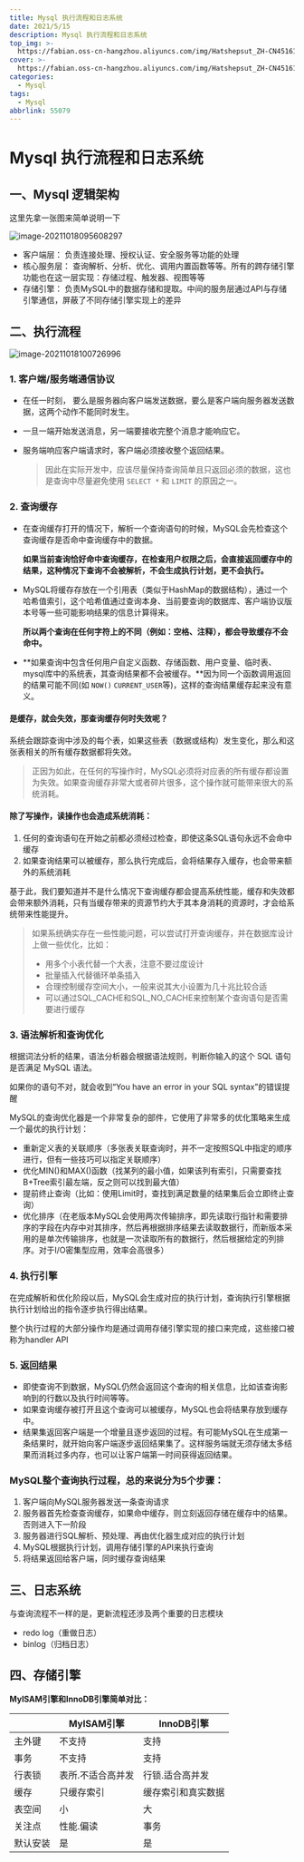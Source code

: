 ```yaml
---
title: Mysql 执行流程和日志系统
date: 2021/5/15
description: Mysql 执行流程和日志系统
top_img: >-
  https://fabian.oss-cn-hangzhou.aliyuncs.com/img/Hatshepsut_ZH-CN4516192627_1920x1080.jpg
cover: >-
  https://fabian.oss-cn-hangzhou.aliyuncs.com/img/Hatshepsut_ZH-CN4516192627_1920x1080.jpg
categories:
  - Mysql
tags:
  - Mysql
abbrlink: 55079
---
```


# Mysql 执行流程和日志系统

## 一、Mysql 逻辑架构

这里先拿一张图来简单说明一下

![image-20211018095608297](https://fabian.oss-cn-hangzhou.aliyuncs.com/img/image-20211018095608297.png)

- 客户端层：
   负责连接处理、授权认证、安全服务等功能的处理
- 核心服务层：
   查询解析、分析、优化、调用内置函数等等。所有的跨存储引擎功能也在这一层实现：存储过程、触发器、视图等等
- 存储引擎：
   负责MySQL中的数据存储和提取。中间的服务层通过API与存储引擎通信，屏蔽了不同存储引擎实现上的差异

## 二、执行流程

![image-20211018100726996](https://fabian.oss-cn-hangzhou.aliyuncs.com/img/image-20211018100726996.png)

### 1. 客户端/服务端通信协议

- 在任一时刻， 要么是服务器向客户端发送数据，要么是客户端向服务器发送数据，这两个动作不能同时发生。  

- 一旦一端开始发送消息，另一端要接收完整个消息才能响应它。  

- 服务端响应客户端请求时，客户端必须接收整个返回结果。

  > 因此在实际开发中，应该尽量保持查询简单且只返回必须的数据，这也是查询中尽量避免使用 `SELECT *` 和 `LIMIT` 的原因之一。

### 2. 查询缓存

- 在查询缓存打开的情况下，解析一个查询语句的时候，MySQL会先检查这个查询缓存是否命中查询缓存中的数据。

    **如果当前查询恰好命中查询缓存，在检查用户权限之后，会直接返回缓存中的结果，这种情况下查询不会被解析，不会生成执行计划，更不会执行。**  

- MySQL将缓存存放在一个引用表（类似于HashMap的数据结构），通过一个哈希值索引，这个哈希值通过查询本身、当前要查询的数据库、客户端协议版本号等一些可能影响结果的信息计算得来。

    **所以两个查询在任何字符上的不同（例如：空格、注释），都会导致缓存不会命中。**  

- **如果查询中包含任何用户自定义函数、存储函数、用户变量、临时表、mysql库中的系统表，其查询结果都不会被缓存。**因为同一个函数调用返回的结果可能不同(如 `NOW()` `CURRENT_USER`等)，这样的查询结果缓存起来没有意义。

#### 是缓存，就会失效，那查询缓存何时失效呢？  

系统会跟踪查询中涉及的每个表，如果这些表（数据或结构）发生变化，那么和这张表相关的所有缓存数据都将失效。

> 正因为如此，在任何的写操作时，MySQL必须将对应表的所有缓存都设置为失效。如果查询缓存非常大或者碎片很多，这个操作就可能带来很大的系统消耗。

#### 除了写操作，读操作也会造成系统消耗：  

  1. 任何的查询语句在开始之前都必须经过检查，即使这条SQL语句永远不会命中缓存
  2. 如果查询结果可以被缓存，那么执行完成后，会将结果存入缓存，也会带来额外的系统消耗  

基于此，我们要知道并不是什么情况下查询缓存都会提高系统性能，缓存和失效都会带来额外消耗，只有当缓存带来的资源节约大于其本身消耗的资源时，才会给系统带来性能提升。

> 如果系统确实存在一些性能问题，可以尝试打开查询缓存，并在数据库设计上做一些优化，比如：
>
> - 用多个小表代替一个大表，注意不要过度设计
> - 批量插入代替循环单条插入
> - 合理控制缓存空间大小，一般来说其大小设置为几十兆比较合适
> - 可以通过SQL_CACHE和SQL_NO_CACHE来控制某个查询语句是否需要进行缓存

### 3. 语法解析和查询优化

根据词法分析的结果，语法分析器会根据语法规则，判断你输入的这个 SQL 语句是否满足 MySQL 语法。

如果你的语句不对，就会收到“You have an error in your SQL syntax”的错误提醒

MySQL的查询优化器是一个非常复杂的部件，它使用了非常多的优化策略来生成一个最优的执行计划：

- 重新定义表的关联顺序（多张表关联查询时，并不一定按照SQL中指定的顺序进行，但有一些技巧可以指定关联顺序）
- 优化MIN()和MAX()函数（找某列的最小值，如果该列有索引，只需要查找B+Tree索引最左端，反之则可以找到最大值）
- 提前终止查询（比如：使用Limit时，查找到满足数量的结果集后会立即终止查询）
- 优化排序（在老版本MySQL会使用两次传输排序，即先读取行指针和需要排序的字段在内存中对其排序，然后再根据排序结果去读取数据行，而新版本采用的是单次传输排序，也就是一次读取所有的数据行，然后根据给定的列排序。对于I/O密集型应用，效率会高很多）

### 4. 执行引擎

在完成解析和优化阶段以后，MySQL会生成对应的执行计划，查询执行引擎根据执行计划给出的指令逐步执行得出结果。

整个执行过程的大部分操作均是通过调用存储引擎实现的接口来完成，这些接口被称为handler API

### 5. 返回结果

- 即使查询不到数据，MySQL仍然会返回这个查询的相关信息，比如该查询影响到的行数以及执行时间等等。
- 如果查询缓存被打开且这个查询可以被缓存，MySQL也会将结果存放到缓存中。
- 结果集返回客户端是一个增量且逐步返回的过程。有可能MySQL在生成第一条结果时，就开始向客户端逐步返回结果集了。这样服务端就无须存储太多结果而消耗过多内存，也可以让客户端第一时间获得返回结果。

### MySQL整个查询执行过程，总的来说分为5个步骤：

1. 客户端向MySQL服务器发送一条查询请求
2. 服务器首先检查查询缓存，如果命中缓存，则立刻返回存储在缓存中的结果。否则进入下一阶段
3. 服务器进行SQL解析、预处理、再由优化器生成对应的执行计划
4. MySQL根据执行计划，调用存储引擎的API来执行查询
5. 将结果返回给客户端，同时缓存查询结果

## 三、日志系统

与查询流程不一样的是，更新流程还涉及两个重要的日志模块

- redo log（重做日志）
- binlog（归档日志）

## 四、存储引擎

**MyISAM引擎和InnoDB引擎简单对比：**

|          | MyISAM引擎        | InnoDB引擎         |
| -------- | ----------------- | ------------------ |
| 主外键   | 不支持            | 支持               |
| 事务     | 不支持            | 支持               |
| 行表锁   | 表所.不适合高并发 | 行锁.适合高并发    |
| 缓存     | 只缓存索引        | 缓存索引和真实数据 |
| 表空间   | 小                | 大                 |
| 关注点   | 性能.偏读         | 事务               |
| 默认安装 | 是                | 是                 |